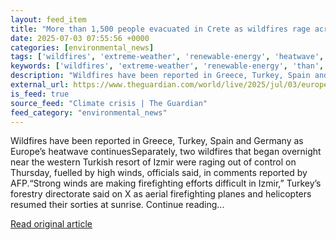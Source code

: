 ```yaml
---
layout: feed_item
title: "More than 1,500 people evacuated in Crete as wildfires rage across Europe – live"
date: 2025-07-03 07:55:56 +0000
categories: [environmental_news]
tags: ['wildfires', 'extreme-weather', 'renewable-energy', 'heatwave', 'wind-power']
keywords: ['wildfires', 'extreme-weather', 'renewable-energy', 'than', 'heatwave', 'wind-power', 'more', 'people']
description: "Wildfires have been reported in Greece, Turkey, Spain and Germany as Europe’s heatwave continuesSeparately, two wildfires that began overnight near the weste..."
external_url: https://www.theguardian.com/world/live/2025/jul/03/europe-heatwave-live-news-latest-updates-crete-wildfire
is_feed: true
source_feed: "Climate crisis | The Guardian"
feed_category: "environmental_news"
---
```


Wildfires have been reported in Greece, Turkey, Spain and Germany as Europe’s heatwave continuesSeparately, two wildfires that began overnight near the western Turkish resort of Izmir were raging out of control on Thursday, fuelled by high winds, officials said, in comments reported by AFP.“Strong winds are making firefighting efforts difficult in Izmir,” Turkey’s forestry directorate said on X as aerial firefighting planes and helicopters resumed their sorties at sunrise. Continue reading...

[Read original article](https://www.theguardian.com/world/live/2025/jul/03/europe-heatwave-live-news-latest-updates-crete-wildfire)
